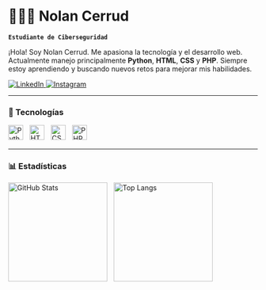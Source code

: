 # 👨🏻‍💻 Nolan Cerrud

**`Estudiante de Ciberseguridad`**

¡Hola! Soy Nolan Cerrud. Me apasiona la tecnología y el desarrollo web. Actualmente manejo principalmente **Python**, **HTML**, **CSS** y **PHP**. Siempre estoy aprendiendo y buscando nuevos retos para mejorar mis habilidades.

<p align="left">
    <a href="https://www.linkedin.com/in/nolan-cerrud">
        <img 
            alt="LinkedIn"
            title="Sígueme en LinkedIn"
            src="https://img.shields.io/badge/LinkedIn-nolan%20cerrud-blue?style=for-the-badge&logo=linkedin"
        />
    </a>
    <a href="https://instagram.com/nolan_0225">
        <img 
            alt="Instagram"
            title="Sígueme en Instagram"
            src="https://img.shields.io/badge/Instagram-nolan%_0225-E4405F?style=for-the-badge&logo=instagram&logoColor=white"
        />
    </a>
</p>

---

### 🚀 Tecnologías

<img 
    align="left" 
    alt="Python"
    title="Python"
    width="30px"
    style="padding-right: 10px;"
    src="https://cdn.jsdelivr.net/gh/devicons/devicon@latest/icons/python/python-original.svg"
/>
<img 
    align="left" 
    alt="HTML"
    title="HTML"
    width="30px"
    style="padding-right: 10px;"
    src="https://cdn.jsdelivr.net/gh/devicons/devicon@latest/icons/html5/html5-original.svg"
/>
<img 
    align="left" 
    alt="CSS"
    title="CSS"
    width="30px"
    style="padding-right: 10px;"
    src="https://cdn.jsdelivr.net/gh/devicons/devicon@latest/icons/css3/css3-original.svg"
/>
<img 
    align="left" 
    alt="PHP"
    title="PHP"
    width="30px"
    style="padding-right: 10px;"
    src="https://cdn.jsdelivr.net/gh/devicons/devicon@latest/icons/php/php-original.svg"
/>

<br/>
<br/>

---

### 📊 Estadísticas

<p>
  <img 
    align="left" 
    alt="GitHub Stats" 
    height="200" 
    style="padding-right: 10px;" 
    src="https://github-readme-stats.vercel.app/api?username=yabhyl&show_icons=true&theme=tokyonight&include_all_commits=true&locale=es" 
  />

  <img 
    align="left" 
    alt="Top Langs" 
    height="200" 
    src="https://github-readme-stats.vercel.app/api/top-langs/?username=yabhyl&theme=tokyonight&layout=compact&custom_title=Lenguajes&langs_count=5" 
  />
</p>

<!-- Reemplaza YOUR_GITHUB_USERNAME por tu usuario real de GitHub -->
